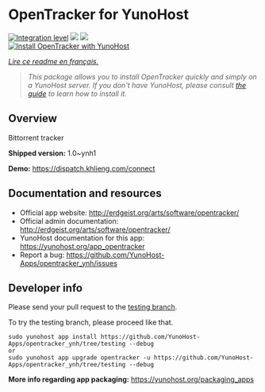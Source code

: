 <!--
N.B.: This README was automatically generated by https://github.com/YunoHost/apps/tree/master/tools/README-generator
It shall NOT be edited by hand.
-->

# OpenTracker for YunoHost

[![Integration level](https://dash.yunohost.org/integration/opentracker.svg)](https://dash.yunohost.org/appci/app/opentracker) ![](https://ci-apps.yunohost.org/ci/badges/opentracker.status.svg) ![](https://ci-apps.yunohost.org/ci/badges/opentracker.maintain.svg)  
[![Install OpenTracker with YunoHost](https://install-app.yunohost.org/install-with-yunohost.svg)](https://install-app.yunohost.org/?app=opentracker)

*[Lire ce readme en français.](./README_fr.md)*

> *This package allows you to install OpenTracker quickly and simply on a YunoHost server.
If you don't have YunoHost, please consult [the guide](https://yunohost.org/#/install) to learn how to install it.*

## Overview

Bittorrent tracker

**Shipped version:** 1.0~ynh1

**Demo:** https://dispatch.khlieng.com/connect

## Documentation and resources

* Official app website: http://erdgeist.org/arts/software/opentracker/
* Official admin documentation: http://erdgeist.org/arts/software/opentracker/
* YunoHost documentation for this app: https://yunohost.org/app_opentracker
* Report a bug: https://github.com/YunoHost-Apps/opentracker_ynh/issues

## Developer info

Please send your pull request to the [testing branch](https://github.com/YunoHost-Apps/opentracker_ynh/tree/testing).

To try the testing branch, please proceed like that.
```
sudo yunohost app install https://github.com/YunoHost-Apps/opentracker_ynh/tree/testing --debug
or
sudo yunohost app upgrade opentracker -u https://github.com/YunoHost-Apps/opentracker_ynh/tree/testing --debug
```

**More info regarding app packaging:** https://yunohost.org/packaging_apps